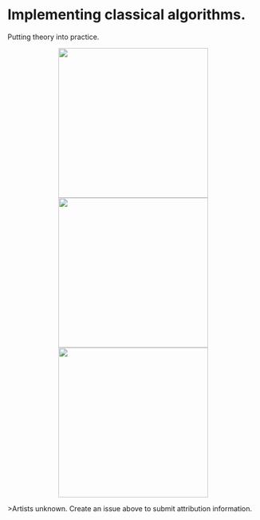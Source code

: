 # Implementing classical algorithms.

Putting theory into practice.

<p align="center">
  <img src="https://user-images.githubusercontent.com/50045763/82758036-16c57400-9db2-11ea-9e49-5bd3db1e49f1.jpg" height="300">
    <img src="https://user-images.githubusercontent.com/50045763/82758037-1927ce00-9db2-11ea-8ee0-7dca2292fa52.png" height="300">
  <img src="https://user-images.githubusercontent.com/50045763/82758038-1b8a2800-9db2-11ea-98e5-77fc22279dd6.jpg" height="300">
</p>
>Artists unknown. Create an issue above to submit attribution information.
